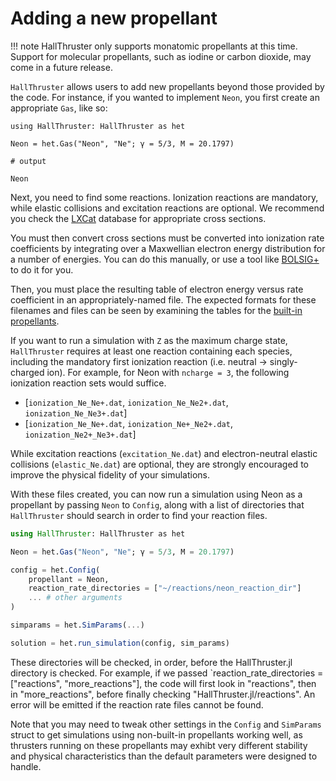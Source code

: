 # Adding a new propellant

!!! note
    HallThruster only supports monatomic propellants at this time. Support for molecular propellants, such as iodine or carbon dioxide, may come in a future release.

`HallThruster` allows users to add new propellants beyond those provided by the code.
For instance, if you wanted to implement `Neon`, you first create an appropriate `Gas`, like so:

```jldoctest; output=false
using HallThruster: HallThruster as het

Neon = het.Gas("Neon", "Ne"; γ = 5/3, M = 20.1797)

# output

Neon
```
Next, you need to find some reactions.
Ionization reactions are mandatory, while elastic collisions and excitation reactions are optional.
We recommend you check the [LXCat](https://nl.lxcat.net/data/set_type.php) database for appropriate cross sections.

You must then convert cross sections must be converted into ionization rate coefficients by integrating over a Maxwellian electron energy distribution for a number of energies.
You can do this manually, or use a tool like [BOLSIG+](https://www.bolsig.laplace.univ-tlse.fr/) to do it for you.

Then, you must place the resulting table of electron energy versus rate coefficient in an appropriately-named file.
The expected formats for these filenames and files can be seen by examining the tables for the [built-in propellants](https://github.com/UM-PEPL/HallThruster.jl/tree/main/reactions).

If you want to run a simulation with `Z` as the maximum charge state, `HallThruster` requires at least one reaction containing each species, including the mandatory first ionization reaction (i.e. neutral -> singly-charged ion).
For example, for Neon with `ncharge = 3`, the following ionization reaction sets would suffice.
- [`ionization_Ne_Ne+.dat`, `ionization_Ne_Ne2+.dat`, `ionization_Ne_Ne3+.dat`]
- [`ionization_Ne_Ne+.dat`, `ionization_Ne+_Ne2+.dat`, `ionization_Ne2+_Ne3+.dat`]

While excitation reactions (`excitation_Ne.dat`) and electron-neutral elastic collisions (`elastic_Ne.dat`) are optional, they are strongly encouraged to improve the physical fidelity of your simulations.

With these files created, you can now run a simulation using Neon as a propellant by passing `Neon` to `Config`, along with a list of directories that `HallThruster` should search in order to find your reaction files.

```julia
using HallThruster: HallThruster as het

Neon = het.Gas("Neon", "Ne"; γ = 5/3, M = 20.1797)

config = het.Config(
    propellant = Neon,
    reaction_rate_directories = ["~/reactions/neon_reaction_dir"]
    ... # other arguments
)

simparams = het.SimParams(...)

solution = het.run_simulation(config, sim_params)
```

These directories will be checked, in order, before the HallThruster.jl directory is checked.
For example, if we passed `reaction_rate_directories = ["reactions", "more_reactions"], the code will first look in "reactions", then in "more_reactions", before finally checking "HallThruster.jl/reactions".
An error will be emitted if the reaction rate files cannot be found.

Note that you may need to tweak other settings in the `Config` and `SimParams` struct to get simulations using non-built-in propellants working well, as thrusters running on these propellants may exhibt very different stability and physical characteristics than the default parameters were designed to handle.
